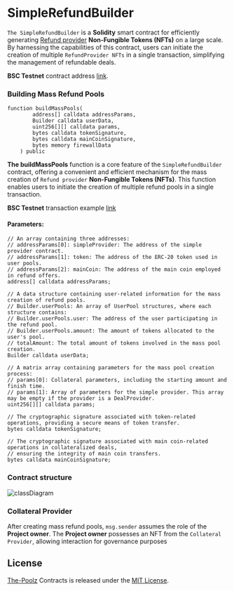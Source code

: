 # SimpleRefundBuilder

`The SimpleRefundBuilder` is a **Solidity** smart contract for efficiently generating [Refund provider](https://github.com/The-Poolz/LockDealNFT/tree/master/contracts/AdvancedProviders/RefundProvider) **Non-Fungible Tokens (NFTs)** on a large scale. By harnessing the capabilities of this contract, users can initiate the creation of multiple `RefundProvider NFTs` in a single transaction, simplifying the management of refundable deals.

**BSC Testnet** contract address [link](https://testnet.bscscan.com/address/0x9c39a03459522185a1598d4ad2a9ccccb0f5ff8f).

### Building Mass Refund Pools

```solidity
function buildMassPools(
        address[] calldata addressParams,
        Builder calldata userData,
        uint256[][] calldata params,
        bytes calldata tokenSignature,
        bytes calldata mainCoinSignature,
        bytes memory firewallData
    ) public
```

**The buildMassPools** function is a core feature of the `SimpleRefundBuilder` contract, offering a convenient and efficient mechanism for the mass creation of `Refund provider` **Non-Fungible Tokens (NFTs)**. This function enables users to initiate the creation of multiple refund pools in a single transaction.

**BSC Testnet** transaction example [link](https://testnet.bscscan.com/tx/0xc997126c7f59d7750e07447de84b612fe40c81e5390281d35f51a20ada1f72bf)

#### Parameters:

```solidity
// An array containing three addresses:
// addressParams[0]: simpleProvider: The address of the simple provider contract.
// addressParams[1]: token: The address of the ERC-20 token used in user pools.
// addressParams[2]: mainCoin: The address of the main coin employed in refund offers.
address[] calldata addressParams;
```

```solidity
// A data structure containing user-related information for the mass creation of refund pools.
// Builder.userPools: An array of UserPool structures, where each structure contains:
// Builder.userPools.user: The address of the user participating in the refund pool.
// Builder.userPools.amount: The amount of tokens allocated to the user's pool.
// totalAmount: The total amount of tokens involved in the mass pool creation.
Builder calldata userData;
```

```solidity
// A matrix array containing parameters for the mass pool creation process:
// params[0]: Collateral parameters, including the starting amount and finish time.
// params[1]: Array of parameters for the simple provider. This array may be empty if the provider is a DealProvider.
uint256[][] calldata params;
```

```solidity
// The cryptographic signature associated with token-related operations, providing a secure means of token transfer.
bytes calldata tokenSignature;
```

```solidity
// The cryptographic signature associated with main coin-related operations in collateralized deals,
// ensuring the integrity of main coin transfers.
bytes calldata mainCoinSignature;
```

### Contract structure

![classDiagram](https://github.com/The-Poolz/LockDealNFT/assets/68740472/c0b55b93-689d-48e0-a717-3f0d3fd65545)

### Collateral Provider

After creating mass refund pools, `msg.sender` assumes the role of the **Project owner**. The **Project owner** possesses an NFT from the `Collateral Provider`, allowing interaction for governance purposes

## License

[The-Poolz](https://poolz.finance/) Contracts is released under the [MIT License](https://github.com/The-Poolz/LockDealNFT.Builders/blob/master/LICENSE).
